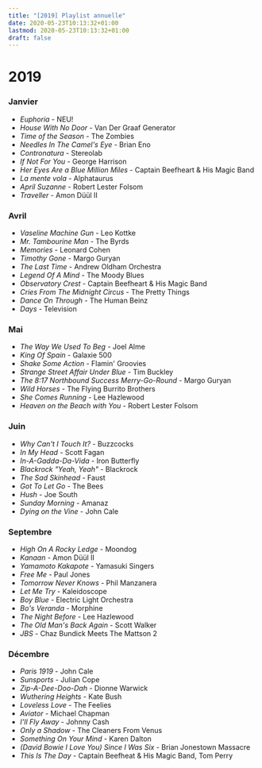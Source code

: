 ```yaml
---
title: "[2019] Playlist annuelle"
date: 2020-05-23T10:13:32+01:00
lastmod: 2020-05-23T10:13:32+01:00
draft: false
---
```


# 2019

### Janvier

* *Euphoria* - NEU!
* *House With No Door* - Van Der Graaf Generator
* *Time of the Season* - The Zombies
* *Needles In The Camel's Eye* - Brian Eno
* *Contronatura* - Stereolab
* *If Not For You* - George Harrison
* *Her Eyes Are a Blue Million Miles* - Captain Beefheart & His Magic Band
* *La mente vola* - Alphataurus
* *April Suzanne* - Robert Lester Folsom
* *Traveller* - Amon Düül II

### Avril

* *Vaseline Machine Gun* - Leo Kottke
* *Mr. Tambourine Man* - The Byrds
* *Memories* - Leonard Cohen
* *Timothy Gone* - Margo Guryan
* *The Last Time* - Andrew Oldham Orchestra
* *Legend Of A Mind* - The Moody Blues
* *Observatory Crest* - Captain Beefheart & His Magic Band
* *Cries From The Midnight Circus* - The Pretty Things
* *Dance On Through* - The Human Beinz
* *Days* - Television

### Mai

* *The Way We Used To Beg* - Joel Alme
* *King Of Spain* - Galaxie 500
* *Shake Some Action* - Flamin' Groovies
* *Strange Street Affair Under Blue* - Tim Buckley
* *The 8:17 Northbound Success Merry-Go-Round* - Margo Guryan
* *Wild Horses* - The Flying Burrito Brothers
* *She Comes Running* - Lee Hazlewood
* *Heaven on the Beach with You* - Robert Lester Folsom

### Juin

* *Why Can't I Touch It?* - Buzzcocks
* *In My Head* - Scott Fagan
* *In-A-Gadda-Da-Vida* - Iron Butterfly
* *Blackrock "Yeah, Yeah"* - Blackrock
* *The Sad Skinhead* - Faust
* *Got To Let Go* - The Bees
* *Hush* - Joe South
* *Sunday Morning* - Amanaz
* *Dying on the Vine* - John Cale

### Septembre

* *High On A Rocky Ledge* - Moondog
* *Kanaan* - Amon Düül II
* *Yamamoto Kakapote* - Yamasuki Singers
* *Free Me* - Paul Jones
* *Tomorrow Never Knows* - Phil Manzanera
* *Let Me Try* - Kaleidoscope
* *Boy Blue* - Electric Light Orchestra
* *Bo's Veranda* - Morphine
* *The Night Before* - Lee Hazlewood
* *The Old Man's Back Again* - Scott Walker
* *JBS* - Chaz Bundick Meets The Mattson 2

### Décembre

* *Paris 1919* - John Cale
* *Sunsports* - Julian Cope
* *Zip-A-Dee-Doo-Dah* - Dionne Warwick
* *Wuthering Heights* - Kate Bush
* *Loveless Love* - The Feelies
* *Aviator* - Michael Chapman
* *I'll Fly Away* - Johnny Cash
* *Only a Shadow* - The Cleaners From Venus
* *Something On Your Mind* - Karen Dalton
* *(David Bowie I Love You) Since I Was Six* - Brian Jonestown Massacre
* *This Is The Day* - Captain Beefheat & His Magic Band, Tom Perry
